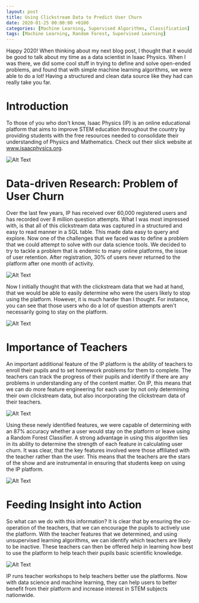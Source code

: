 ```yaml
---
layout: post
title: Using Clickstream Data to Predict User Churn
date: 2020-01-25 00:00:00 +0100
categories: [Machine Learning, Supervised Algorithms, Classification]
tags: [Machine Learning, Random Forest, Supervised Learning]
---
```


Happy 2020! When thinking about my next blog post, I thought that it would be good to talk about my time as a data scientist in Isaac Physics. When I was there, we did some cool stuff in trying to define and solve open-ended problems, and found that with simple machine learning algorithms, we were able to do a lot! Having a structured and clean data source like they had can really take you far. 

# Introduction 

To those of you who don't know, Isaac Physics (IP) is an online educational platform that aims to improve STEM education throughout the country by providing students with the free resources needed to consolidate their understanding of Physics and Mathematics. Check out their slick website at www.isaacphysics.org.

![Alt Text](https://keepfloyding.github.io/images/IP_website.png)

# Data-driven Research: Problem of User Churn

Over the last few years, IP has received over 60,000 registered users and has recorded over 8 million question attempts. What I was most impressed with, is that all of this clickstream data was captured in a structured and easy to read manner in a SQL table. This made data easy to query and explore. Now one of the challenges that we faced was to define a problem that we could attempt to solve with our data science tools. We decided to try to tackle a problem that is endemic to many online platforms, the issue of user retention. After registration, 30% of users never returned to the platform after one month of activity. 

![Alt Text](https://keepfloyding.github.io/images/IP_user_retention.png)

Now I initially thought that with the clickstream data that we had at hand, that we would be able to easily determine who were the users likely to stop using the platform. However, it is much harder than I thought. For instance, you can see that those users who do a lot of question attempts aren't necessarily going to stay on the platform. 

![Alt Text](https://keepfloyding.github.io/images/IP_QA.png)

# Importance of Teachers

An important additional feature of the IP platform is the ability of teachers to enroll their pupils and to set homework problems for them to complete. The teachers can track the progress of their pupils and identify if there are any problems in understanding any of the content matter. On IP, this means that we can do more feature engineering for each user by not only determining their own clickstream data, but also incorporating the clickstream data of their teachers. 

![Alt Text](https://keepfloyding.github.io/images/IP_teacher_features.png)

Using these newly identified features, we were capable of determining with an 87% accuracy whether a user would stay on the platform or leave using a Random Forest Classifier. A strong advantage in using this algorithm lies in its ability to determine the strength of each feature in calculating user churn. It was clear, that the key features involved were those affiliated with the teacher rather than the user. This means that the teachers are the stars of the show and are instrumental in ensuring that students keep on using the IP platform.

![Alt Text](https://keepfloyding.github.io/images/IP_ML_results.png)

# Feeding Insight into Action

So what can we do with this information? It is clear that by ensuring the co-operation of the teachers, that we can encourage the pupils to actively use the platform. With the teacher features that we determined, and using unsupervised learning algorithms, we can identify which teachers are likely to be inactive. These teachers can then be offered help in learning how best to use the platform to help teach their pupils basic scientific knowledge. 

![Alt Text](https://keepfloyding.github.io/images/IP_unsuper.png)

IP runs teacher workshops to help teachers better use the platforms. Now with data science and machine learning, they can help users to better benefit from their platform and increase interest in STEM subjects nationwide. 





